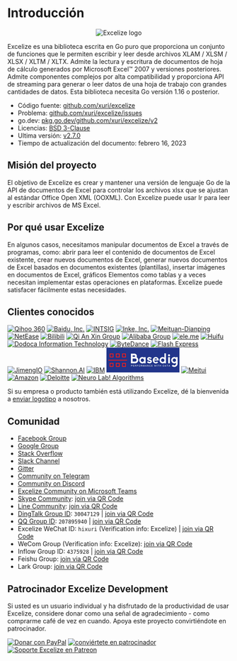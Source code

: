# Introducción

<p align="center"><img width="650" src="../images/excelize.svg" alt="Excelize logo"></p>

Excelize es una biblioteca escrita en Go puro que proporciona un conjunto de funciones que le permiten escribir y leer desde archivos XLAM / XLSM / XLSX / XLTM / XLTX. Admite la lectura y escritura de documentos de hoja de cálculo generados por Microsoft Excel&trade; 2007 y versiones posteriores. Admite componentes complejos por alta compatibilidad y proporciona API de streaming para generar o leer datos de una hoja de trabajo con grandes cantidades de datos. Esta biblioteca necesita Go versión 1.16 o posterior.

- Código fuente: [github.com/xuri/excelize](https://github.com/xuri/excelize)
- Problema: [github.com/xuri/excelize/issues](https://github.com/xuri/excelize/issues)
- go.dev: [pkg.go.dev/github.com/xuri/excelize/v2](https://pkg.go.dev/github.com/xuri/excelize/v2)
- Licencias: [BSD 3-Clause](https://opensource.org/licenses/BSD-3-Clause)
- Ultima versión: [v2.7.0](https://github.com/xuri/excelize/releases/latest)
- Tiempo de actualización del documento: febrero 16, 2023

## Misión del proyecto

El objetivo de Excelize es crear y mantener una versión de lenguaje Go de la API de documentos de Excel para controlar los archivos xlsx que se ajustan al estándar Office Open XML (OOXML). Con Excelize puede usar Ir para leer y escribir archivos de MS Excel.

## Por qué usar Excelize

En algunos casos, necesitamos manipular documentos de Excel a través de programas, como: abrir para leer el contenido de documentos de Excel existente, crear nuevos documentos de Excel, generar nuevos documentos de Excel basados en documentos existentes (plantillas), insertar imágenes en documentos de Excel, gráficos Elementos como tablas y a veces necesitan implementar estas operaciones en plataformas. Excelize puede satisfacer fácilmente estas necesidades.

## Clientes conocidos

<a href="https://www.360.cn" title="Qihoo 360" target="_blank"><img width="165" src="../images/vendor/360@2x.png" alt="Qihoo 360"></a> <a href="https://www.baidu.com" title="Baidu, Inc." target="_blank"><img width="165" src="../images/vendor/baidu@2x.png" alt="Baidu, Inc."></a> [![INTSIG](../images/vendor/intsig.com_en.png)](https://en.intsig.com) <a href="https://www.inke.cn" title="Inke, Inc." target="_blank"><img width="165" src="../images/vendor/inke@2x.png" alt="Inke, Inc."></a> <a href="https://www.meituan.com" title="Meituan-Dianping" target="_blank"><img width="165" src="../images/vendor/meituan@2x.png" alt="Meituan-Dianping"></a> <a href="https://www.163.com" title="NetEase" target="_blank"><img width="165" src="../images/vendor/netease@2x.png" alt="NetEase"></a> <a href="https://www.bilibili.com" title="Bilibili" target="_blank"><img width="165" src="../images/vendor/bilibili@2x.png" alt="Bilibili"></a> <a href="https://www.qianxin.com" title="Qi An Xin Group" target="_blank"><img width="165" src="../images/vendor/qianxin.com_en@2x.png" alt="Qi An Xin Group"></a> <a href="https://www.alibabagroup.com" title="Alibaba Group" target="_blank"><img width="165" src="../images/vendor/alibabagroup@2x.png" alt="Alibaba Group"></a> <a href="https://www.ele.me" title="ele.me" target="_blank"><img width="165" src="../images/vendor/ele.me@2x.png" alt="ele.me"></a> <a href="https://www.huifu.com" title="Huifu" target="_blank"><img width="165" src="../images/vendor/huifu.com@2x.png" alt="Huifu"></a> <a href="http://www.dodoca.com" title="Dodoca Information Technology" target="_blank"><img width="165" src="../images/vendor/dodoca.com@2x.png" alt="Dodoca Information Technology"></a> <a href="https://bytedance.com" title="ByteDance" target="_blank"><img width="165" src="../images/vendor/bytedance@2x.png" alt="ByteDance"></a> <a href="https://www.flashexpress.com" title="Flash Express" target="_blank"><img width="165" src="../images/vendor/flashexpress.com@2x.png" alt="Flash Express"></a> <a href="https://jimengio.com" title="JimengIO" target="_blank"><img width="165" src="../images/vendor/jimengio.com@2x.png" alt="JimengIO"></a> <a href="https://www.shannonai.com" title="Shannon.AI" target="_blank"><img width="165" src="../images/vendor/shannonai.com@2x.png" alt="Shannon.AI"></a> <a href="https://ibm.com" title="IBM" target="_blank"><img width="165" src="../images/vendor/ibm@2x.png" alt="IBM"></a> <a href="https://www.basedig.com" title="Basedig" target="_blank"><img width="165" src="../images/vendor/basedig.com@2x.png" alt="Basedig"></a> <a href="https://www.meitu.com" title="Meitui" target="_blank"><img width="165" src="../images/vendor/meitu.com@2x.png" alt="Meitui"></a> <a href="https://www.amazon.com" title="Amazon" target="_blank"><img width="165" src="../images/vendor/amazon@2x.png" alt="Amazon"></a> <a href="https://www.deloitte.com" title="Deloitte" target="_blank"><img width="165" src="../images/vendor/deloitte@2x.png" alt="Deloitte"></a> <a href="https://nl-a.ru" title="Neuro Lab! Algorithms" target="_blank"><img width="165" src="../images/vendor/nl-a.ru@2x.png" alt="Neuro Lab! Algorithms"></a>

Si su empresa o producto también está utilizando Excelize, dé la bienvenida a <a href="mailto: xuri.me@gmail.com?Subject=Please add our company in Excelize Introduction page&amp;Body=Hello%2C%20this%20is%20%3Cyour%20name%3E%20from%20%3Cyour%20company%20name%3E.%0AWe%20are%20using%20Excelize%20and%20will%20be%20proud%20to%20add%20our%20company%20name%20to%20Excelize%20Introduction%20page.%0APlease%20see%20attachment%20for%20our%20logo.%20%3CBe%20sure%20to%20include%20logo%20in%20attachment%3E%0A" title="send Logo via E-mail">enviar logotipo</a> a nosotros.

## Comunidad

- [Facebook Group](https://www.facebook.com/groups/excelize)
- [Google Group](https://groups.google.com/g/excelize)
- [Stack Overflow](https://stackoverflow.com/questions/tagged/excelize)
- [Slack Channel](https://join.slack.com/t/xuri/shared_invite/zt-eriqdkeo-wV04zcCdBiiZveFgY86Wzw)
- [Gitter](https://gitter.im/excelize/community)
- [Community on Telegram](https://t.me/excelize)
- [Community on Discord](https://discord.gg/MWV8MBQGtv)
- [Excelize Community on Microsoft Teams](https://teams.live.com/l/invite/FBA8aHkflqEj5SNzQM)
- [Skype Community](https://join.skype.com/YW3OFS5QjYcV?source=qr-ios): <a href="../images/skype_group@2x.png" title="Excelize Skype Community" target="_blank">join via QR Code</a>
- [Line Community](http://line.me/ti/g/NFIjhfbP_g): <a href="../images/line_group@2x.png" title="Excelize Line Community" target="_blank">join via QR Code</a>
- [DingTalk Group ID](https://h5.dingtalk.com/circle/healthCheckin.html?dtaction=os&corpId=dingf7955a3077788503103115db31258e39&ed1be3ec=97369f3c&cbdbhh=qwertyuiop): `30047129` | <a href="../images/dingtalk_group@2x.png" title="Excelize DingTalk Group" target="_blank">join via QR Code</a>
- [QQ Group ID](https://jq.qq.com/?_wv=1027&k=5imdV9h): `207895940` | <a href="../images/qq_group@2x.png" title="Excelize QQ Group ID" target="_blank">join via QR Code</a>
- Excelize WeChat ID: `hixuri` (Verification info: Excelize) | <a href="../images/wechat_group@2x.png" title="Excelize WeChat Community" target="_blank">join via QR Code</a>
- WeCom Group (Verification info: Excelize): <a href="../images/wecom_group@2x.png" title="Excelize WeCom Group" target="_blank">join via QR Code</a>
- Inflow Group ID: `4375928` | <a href="../images/inflow_group@2x.png" title="Excelize Inflow Group" target="_blank">join via QR Code</a>
- Feishu Group: <a href="../images/feishu_group@2x.png" title="Feishu Group" target="_blank">join via QR Code</a>
- Lark Group: <a href="../images/larksuite_group@2x.png" title="Lark Group" target="_blank">join via QR Code</a>

## Patrocinador Excelize Development

Si usted es un usuario individual y ha disfrutado de la productividad de usar Excelize, considere donar como una señal de agradecimiento - como comprarme café de vez en cuando. Apoya este proyecto convirtiéndote en patrocinador.

<a href="https://www.paypal.com/paypalme/xuri" title="Donar con PayPal" target="_blank"><img width="170" src="../images/donate@2x.png" alt="Donar con PayPal"></a> <a href="https://opencollective.com/excelize" title="conviértete en patrocinador" target="_blank"><img height="61" src="../images/opencollective.com@2x.png" alt="conviértete en patrocinador"></a> <a href="https://www.patreon.com/xuri" title="Soporte Excelize en Patreon" target="_blank"><img height="61" src="../images/patreon.com@2x.png" alt="Soporte Excelize en Patreon"></a>
